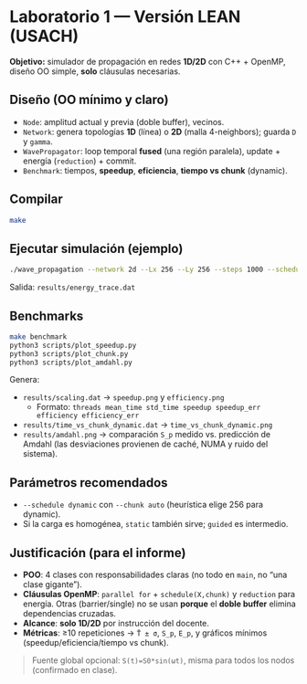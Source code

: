 # Laboratorio 1 — Versión LEAN (USACH)

**Objetivo:** simulador de propagación en redes **1D/2D** con C++ + OpenMP, diseño OO simple, **solo** cláusulas necesarias.

## Diseño (OO mínimo y claro)
- `Node`: amplitud actual y previa (doble buffer), vecinos.
- `Network`: genera topologías **1D** (línea) o **2D** (malla 4-neighbors); guarda `D` y `gamma`.
- `WavePropagator`: loop temporal **fused** (una región paralela), update + energía (`reduction`) + commit.
- `Benchmark`: tiempos, **speedup**, **eficiencia**, **tiempo vs chunk** (dynamic).

## Compilar
```bash
make
```

## Ejecutar simulación (ejemplo)
```bash
./wave_propagation --network 2d --Lx 256 --Ly 256 --steps 1000 --schedule dynamic --chunk auto --threads 8
```
Salida: `results/energy_trace.dat`

## Benchmarks
```bash
make benchmark
python3 scripts/plot_speedup.py
python3 scripts/plot_chunk.py
python3 scripts/plot_amdahl.py
```
Genera:
- `results/scaling.dat` → `speedup.png` y `efficiency.png`
  - Formato: `threads mean_time std_time speedup speedup_err efficiency efficiency_err`
- `results/time_vs_chunk_dynamic.dat` → `time_vs_chunk_dynamic.png`
- `results/amdahl.png` → comparación `S_p` medido vs. predicción de Amdahl (las desviaciones provienen de caché, NUMA y ruido del sistema).

## Parámetros recomendados
- `--schedule dynamic` con `--chunk auto` (heurística elige 256 para dynamic).
- Si la carga es homogénea, `static` también sirve; `guided` es intermedio.

## Justificación (para el informe)
- **POO**: 4 clases con responsabilidades claras (no todo en `main`, no “una clase gigante”).
- **Cláusulas OpenMP**: `parallel for` + `schedule(X,chunk)` y `reduction` para energía. Otras (barrier/single) no se usan **porque** el **doble buffer** elimina dependencias cruzadas.
- **Alcance**: **solo 1D/2D** por instrucción del docente.
- **Métricas**: ≥10 repeticiones → `T̄ ± σ`, `S_p`, `E_p`, y gráficos mínimos (speedup/eficiencia/tiempo vs chunk).

> Fuente global opcional: `S(t)=S0*sin(ωt)`, misma para todos los nodos (confirmado en clase).
